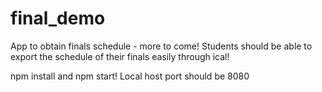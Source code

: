 # final_demo
App to obtain finals schedule - more to come! Students should be able to export the schedule of their finals easily through ical!

npm install and npm start! Local host port should be 8080

